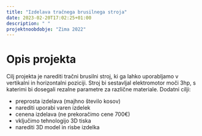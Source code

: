 ```yaml
---
title: "Izdelava tračnega brusilnega stroja"
date: 2023-02-20T17:02:25+01:00
description: " "
projektnoobdobje: "Zima 2022"
---
```

 # Opis projekta
Cilj projekta je narediti tračni brusilni stroj, ki ga lahko uporabljamo v vertikalni in horizontalni poziciji.
 Stroj bi sestavljal elektromotor moči 3hp, s katerimi bi dosegali rezalne parametre za različne materiale.
Dodatni cilji:
- preprosta izdelava (majhno število kosov)
- narediti uporabi varen izdelek
- cenena izdelava (ne prekoračimo cene 700€)
- vključimo tehnologijo 3D tiska
- narediti 3D model in risbe izdelka